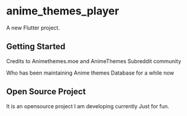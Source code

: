 # anime_themes_player

A new Flutter project.

## Getting Started

Credits to Animethemes.moe and AnimeThemes Subreddit community

Who has been maintaining Anime themes Database for a while now

## Open Source Project

It is an opensource project I am developing currently Just for fun.